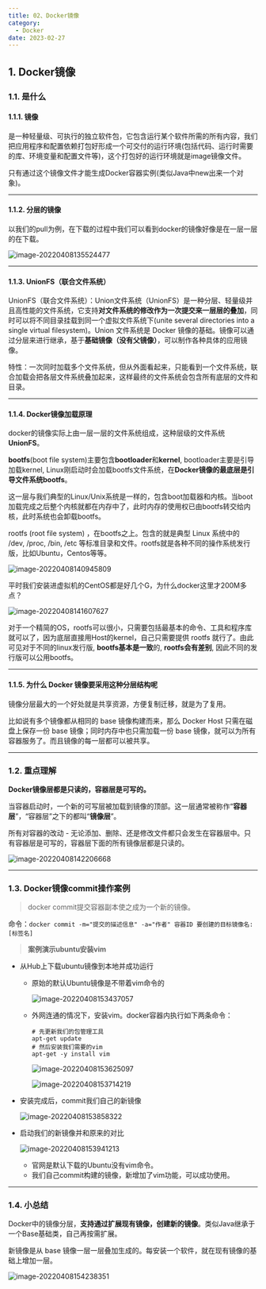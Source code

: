 ```yaml
---
title: 02、Docker镜像
category:
  - Docker
date: 2023-02-27
---
```


<!-- more -->

## 1. Docker镜像

### 1.1. 是什么

#### 1.1.1. 镜像

是一种轻量级、可执行的独立软件包，它包含运行某个软件所需的所有内容，我们把应用程序和配置依赖打包好形成一个可交付的运行环境(包括代码、运行时需要的库、环境变量和配置文件等)，这个打包好的运行环境就是image镜像文件。

只有通过这个镜像文件才能生成Docker容器实例(类似Java中new出来一个对象)。

---

#### 1.1.2. 分层的镜像

以我们的pull为例，在下载的过程中我们可以看到docker的镜像好像是在一层一层的在下载。

![image-20220408135524477](https://studyimages.oss-cn-beijing.aliyuncs.com/img/Docker/Base2/image-20220408135524477.png)

---

#### 1.1.3. UnionFS（联合文件系统）

UnionFS（联合文件系统）：Union文件系统（UnionFS）是一种分层、轻量级并且高性能的文件系统，它支持**对文件系统的修改作为一次提交来一层层的叠加**，同时可以将不同目录挂载到同一个虚拟文件系统下(unite several directories into a single virtual filesystem)。Union 文件系统是 Docker 镜像的基础。镜像可以通过分层来进行继承，基于**基础镜像（没有父镜像）**，可以制作各种具体的应用镜像。

特性：一次同时加载多个文件系统，但从外面看起来，只能看到一个文件系统，联合加载会把各层文件系统叠加起来，这样最终的文件系统会包含所有底层的文件和目录。

---

#### 1.1.4. Docker镜像加载原理

docker的镜像实际上由一层一层的文件系统组成，这种层级的文件系统**UnionFS**。

**bootfs**(boot file system)主要包含**bootloader**和**kernel**, bootloader主要是引导加载kernel, Linux刚启动时会加载bootfs文件系统，在**Docker镜像的最底层是引导文件系统bootfs**。

这一层与我们典型的Linux/Unix系统是一样的，包含boot加载器和内核。当boot加载完成之后整个内核就都在内存中了，此时内存的使用权已由bootfs转交给内核，此时系统也会卸载bootfs。

rootfs (root file system) ，在bootfs之上。包含的就是典型 Linux 系统中的 /dev, /proc, /bin, /etc 等标准目录和文件。rootfs就是各种不同的操作系统发行版，比如Ubuntu，Centos等等。

![image-20220408140945809](https://studyimages.oss-cn-beijing.aliyuncs.com/img/Docker/Base2/image-20220408140945809.png)

平时我们安装进虚拟机的CentOS都是好几个G，为什么docker这里才200M多点？

![image-20220408141607627](https://studyimages.oss-cn-beijing.aliyuncs.com/img/Docker/Base2/image-20220408141607627.png)

对于一个精简的OS，rootfs可以很小，只需要包括最基本的命令、工具和程序库就可以了，因为底层直接用Host的kernel，自己只需要提供 rootfs 就行了。由此可见对于不同的linux发行版, **bootfs基本是一致**的, **rootfs会有差别**, 因此不同的发行版可以公用bootfs。

---

#### 1.1.5. 为什么 Docker 镜像要采用这种分层结构呢

镜像分层最大的一个好处就是共享资源，方便复制迁移，就是为了复用。

比如说有多个镜像都从相同的 base 镜像构建而来，那么 Docker Host 只需在磁盘上保存一份 base 镜像；同时内存中也只需加载一份 base 镜像，就可以为所有容器服务了。而且镜像的每一层都可以被共享。

---

### 1.2. 重点理解

**Docker镜像层都是只读的，容器层是可写的。**

当容器启动时，一个新的可写层被加载到镜像的顶部。这一层通常被称作“**容器层**”，“容器层”之下的都叫“**镜像层**”。

所有对容器的改动 - 无论添加、删除、还是修改文件都只会发生在容器层中。只有容器层是可写的，容器层下面的所有镜像层都是只读的。

![image-20220408142206668](https://studyimages.oss-cn-beijing.aliyuncs.com/img/Docker/Base2/image-20220408142206668.png)

---

### 1.3. Docker镜像commit操作案例

> docker commit提交容器副本使之成为一个新的镜像。

命令：`docker commit -m="提交的描述信息" -a="作者" 容器ID 要创建的目标镜像名:[标签名]`

> **案例演示ubuntu安装vim**

- 从Hub上下载ubuntu镜像到本地并成功运行
  - 原始的默认Ubuntu镜像是不带着vim命令的

    ![image-20220408153437057](https://studyimages.oss-cn-beijing.aliyuncs.com/img/Docker/Base2/image-20220408153437057.png)

  - 外网连通的情况下，安装vim。docker容器内执行如下两条命令：

    ```
    # 先更新我们的包管理工具
    apt-get update
    # 然后安装我们需要的vim
    apt-get -y install vim
    ```

    ![image-20220408153625097](https://studyimages.oss-cn-beijing.aliyuncs.com/img/Docker/Base2/image-20220408153625097.png)

    ![image-20220408153714219](https://studyimages.oss-cn-beijing.aliyuncs.com/img/Docker/Base2/image-20220408153714219.png)

- 安装完成后，commit我们自己的新镜像

  ![image-20220408153858322](https://studyimages.oss-cn-beijing.aliyuncs.com/img/Docker/Base2/image-20220408153858322.png)

- 启动我们的新镜像并和原来的对比

  ![image-20220408153941213](https://studyimages.oss-cn-beijing.aliyuncs.com/img/Docker/Base2/image-20220408153941213.png)

  - 官网是默认下载的Ubuntu没有vim命令。
  - 我们自己commit构建的镜像，新增加了vim功能，可以成功使用。

---

### 1.4. 小总结

Docker中的镜像分层，**支持通过扩展现有镜像，创建新的镜像**。类似Java继承于一个Base基础类，自己再按需扩展。

新镜像是从 base 镜像一层一层叠加生成的。每安装一个软件，就在现有镜像的基础上增加一层。

![image-20220408154238351](https://studyimages.oss-cn-beijing.aliyuncs.com/img/Docker/Base2/image-20220408154238351.png)



